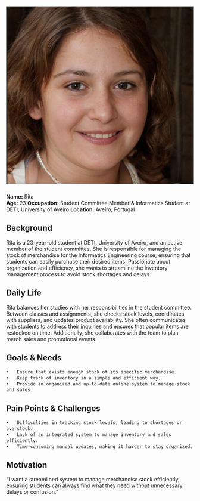 # ![Rita](/stage2_requirements/personas/rita.png)  
**Name:** Rita  
**Age:** 23 
**Occupation:** Student Committee Member & Informatics Student at DETI, University of Aveiro 
**Location:** Aveiro, Portugal 

## Background  
Rita is a 23-year-old student at DETI, University of Aveiro, and an active member of the student committee. She is responsible for managing the stock of merchandise for the Informatics Engineering course, ensuring that students can easily purchase their desired items. Passionate about organization and efficiency, she wants to streamline the inventory management process to avoid stock shortages and delays.

## Daily Life  
Rita balances her studies with her responsibilities in the student committee. Between classes and assignments, she checks stock levels, coordinates with suppliers, and updates product availability. She often communicates with students to address their inquiries and ensures that popular items are restocked on time. Additionally, she collaborates with the team to plan merch sales and promotional events.

## Goals & Needs  
	•	Ensure that exists enough stock of its specific merchandise.
	•	Keep track of inventory in a simple and efficient way.
	•	Provide an organized and up-to-date online system to manage stock and sales.

## Pain Points & Challenges  
	•   Difficulties in tracking stock levels, leading to shortages or overstock.
	•	Lack of an integrated system to manage inventory and sales efficiently.
	•	Time-consuming manual updates, making it harder to stay organized.

## Motivation  
“I want a streamlined system to manage merchandise stock efficiently, ensuring students can always find what they need without unnecessary delays or confusion.”